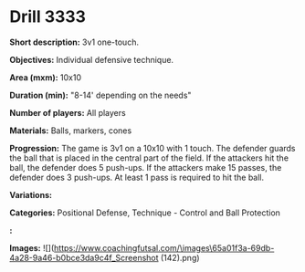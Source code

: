 # Drill 3333

**Short description:**
3v1 one-touch.

**Objectives:**
Individual defensive technique.

**Area (mxm):**
10x10

**Duration (min):**
"8-14' depending on the needs"

**Number of players:**
All players

**Materials:**
Balls, markers, cones

**Progression:**
The game is 3v1 on a 10x10 with 1 touch. The defender guards the ball that is placed in the central part of the field. If the attackers hit the ball, the defender does 5 push-ups. If the attackers make 15 passes, the defender does 3 push-ups. At least 1 pass is required to hit the ball.

**Variations:**


**Categories:**
Positional Defense, Technique - Control and Ball Protection

**:**


**Images:**
![](https://www.coachingfutsal.com/\images\65a01f3a-69db-4a28-9a46-b0bce3da9c4f_Screenshot (142).png)


